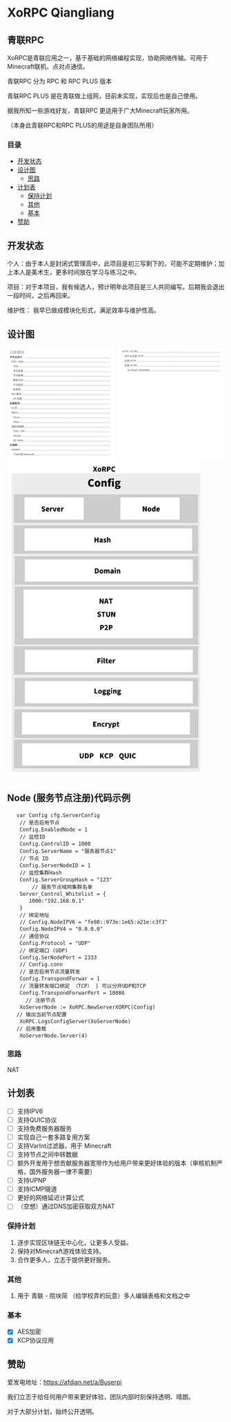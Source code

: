 # XoRPC Qiangliang

## 青联RPC
XoRPC是青联应用之一，基于基础的网络编程实现，协助网络传输。可用于Minecraft联机、点对点通信。

青联RPC 分为 RPC 和 RPC PLUS 版本

青联RPC PLUS 是在青联做上组网，目前未实现，实现后也是自己使用。

据我所知一些游戏好友，青联RPC 更适用于广大Minecraft玩家所用。

（本身此青联RPC和RPC PLUS的用途是自身团队所用）
### 目录

* [开发状态](#开发状态)
* [设计图](#设计图)
    * [思路](#思路)
* [计划表](#计划表)
    * [保持计划](#保持计划)
    * [其他](#其他)
    * [基本](#基本)
* [赞助](#赞助)

## 开发状态
个人：由于本人是封闭式管理高中，此项目是初三写剩下的，可能不定期维护；加上本人是美术生，更多时间放在学习与练习之中。

项目：对于本项目，我有候选人，预计明年此项目是三人共同编写。后期我会退出一段时间，之后再回来。

维护性： 我早已做成模块化形式，满足效率与维护性高。

## 设计图
![Design](https://github.com/qiaoliangXgamemode/QinglianRPC/blob/main/design.png?raw=true)
![DDD](https://github.com/qiaoliangXgamemode/QinglianRPC/blob/main/DDD.png?raw=true)

## Node (服务节点注册)代码示例
```
   var Config cfg.ServerConfig
	// 是否启用节点
	Config.EnabledNode = 1
	// 监控ID
	Config.ControlID = 1000
	Config.ServerName = "服务器节点1"
	// 节点 ID
	Config.ServerNodeID = 1
	// 监控集群Hash
	Config.ServerGroupHash = "123"
        // 服务节点域网集群名单
	Server_Control_Whitelist = {
	   1000:"192.168.0.1"
	}
	// 绑定地址
	// Config.NodeIPV6 = "fe80::973e:1e65:a21e:c3f3"
	Config.NodeIPV4 = "0.0.0.0"
	// 通信协议
	Config.Protocol = "UDP"
	// 绑定端口 (UDP)
	Config.SerNodePort = 2333
	// Config.conn
	// 是否启用节点流量转发
	Config.TranspondForwar = 1
	// 流量转发端口绑定 （TCP） | 可以分开UDP和TCP
	Config.TranspondForwarPort = 10086
      // 注册节点
	XoServerNode := XoRPC.NewServerXORPC(Config)
   // 输出当前节点配置
	XoRPC.LogsConfigServer(XoServerNode)
   // 启用重载
	XoServerNode.Server(4)
```
### 思路
NAT

## 计划表
- [ ] 支持IPV6
- [ ] 支持QUIC协议
- [ ] 支持免费服务器服务
- [ ] 实现自己一套多路复用方案
- [ ] 支持VarInt过滤器，用于 Minecraft
- [ ] 支持节点之间中转数据
- [ ] 额外开发用于想贡献服务器宽带作为给用户带来更好体验的版本（审核机制严格，国外服务器一律不需要）
- [ ] 支持UPNP
- [ ] 支持ICMP隧道
- [ ] 更好的网络延迟计算公式
- [ ] （空想）通过DNS加密获取双方NAT

### 保持计划
1. 逐步实现区块链无中心化，让更多人受益。
2. 保持对Minecraft游戏体验支持。
3. 合作更多人，立志于提供更好服务。

### 其他
1. 用于 青联 - 院块简 （给学校弄的玩意）多人编辑表格和文档之中

### 基本
- [x] AES加密
- [x] KCP协议应用
## 赞助
爱发电地址：https://afdian.net/a/Buserpi

我们立志于给任何用户带来更好体验，团队内部时刻保持透明、晴朗。

对于大部分计划，始终公开透明。
